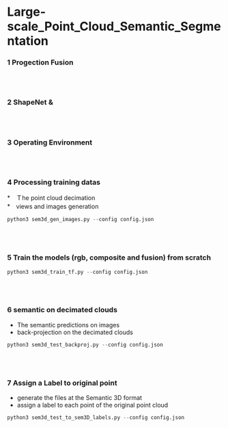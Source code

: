# Large-scale_Point_Cloud_Semantic_Segmentation
### 1 Progection Fusion
<br>
<br>

### 2 ShapeNet & 
<br>
<br>

### 3 Operating Environment
<br>
<br>

### 4 Processing training datas
*　Ｔhe point cloud decimation <br>
*　views and images generation <br>
```python
python3 sem3d_gen_images.py --config config.json 
```
<br>
<br>

### 5 Train the models (rgb, composite and fusion) from scratch
```python
python3 sem3d_train_tf.py --config config.json
```
<br>
<br>

### 6 semantic on decimated clouds
* The semantic predictions on images <br>
* back-projection on the decimated clouds <br>
```python
python3 sem3d_test_backproj.py --config config.json
```
<br>
<br>

### 7 Assign a Label to original point
* generate the files at the Semantic 3D format <br>
* assign a label to each point of the original point cloud <br>
```python
python3 sem3d_test_to_sem3D_labels.py --config config.json
```
<br>
<br>
